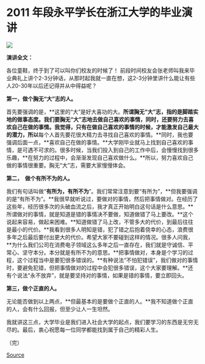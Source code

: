 # 2011 年段永平学长在浙江大学的毕业演讲

![](https://xqimg.imedao.com/177dc08488c7cea03feb2215.jpg!800.jpg)

**演讲全文：**

各位童鞋，终于到了可以叫你们校友的时候了！
前段时间校友会张老师叫我来毕业典礼上讲个2-3分钟话，从那时起我就一直在想，这2-3分钟里讲什么能让有些人20-30年以后还记得并从中得益呢？

**第一，做个胸无“大”志的人。**

首先要强调的是，**这里的“大”是好大喜功的大。**所谓胸无“大”志，**指的是脚踏实地的做事态度。**我们要胸无“大”志地去**做自己喜欢的事情，**同时，还要**努力去喜欢自己在做的事情**。我觉得，只有在做自己喜欢的事情的时候，才能激发自己最大的潜力，所以**每个人首先要花很大精力去寻找自己喜欢的事情。**同时，我也要强调后面一点，**喜欢自己在做的事情。**大学刚毕业就马上找到自己喜欢的事情，是可遇不可求的。很多时候，当我们投入到自己的工作中后，会慢慢找到很多乐趣，**在努力的过程中，会渐渐发现自己喜欢做什么。**所以，努力喜欢自己做的事情很重要。胸无“大”志，需要大家慢慢体会。

**第二，  做个有所不为的人。**

我们有句话叫做“**有所为，有所不为**”。我们常常注意到要“有所为”，**但我要强调的是“有所不为”。**我很早就听说过，要做对的事情，然后把事情做对。在经历了这些年，经历很多次的头破血流之后，我才真正开始明白这句话是什么意思。**所谓做对的事情，就是知道是错的事情决不要做，知道做错了马上要改。**这个说起来容易，做起来困难。**知道做错了马上改，不管多大的代价，到最后往往是最小的代价。**我看到很多人明知是错，犯了错之后抱着侥幸的心态，浪费很多年之后最后要付出更大的代价。希望大家不要碰到这样的情况。很多人问我，**为什么我们公司在消费电子领域这么多年之后一直存在，我们就是守诚信、平常心、坚守本分。本分就是有所不为的意思。**把事情做对，本身是个学习的过程，这个过程当中是要犯很多错误的。**有种说法“不怕犯错误”，我们做对的事情时，要避免犯错，但把事情做对的过程中会犯很多错误，这个大家要理解。**还有个说法“永不放弃”，就是要坚持对的事情，如果是错的事情，要立即回头。

**第三，做个正直的人。**

无论能否做到以上两点，**但最基本的是要做个正直的人。**我不知道做个正直的人，会有什么回报，但至少让人一生坦然。

我就讲这三点，大学毕业是我们进入社会大学的起点，我们要学习的东西是无穷无尽的。最后，衷心祝愿每一位同学都能找到属于自己的精彩人生。

（完）

[Source](https://xueqiu.com/2740739644/172834396)
